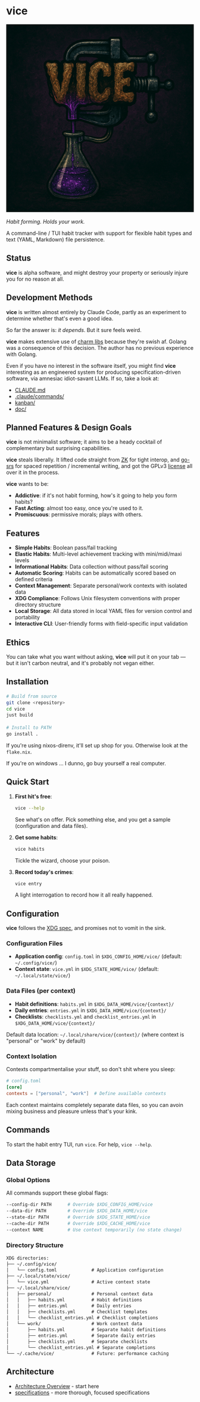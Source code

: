 # vice

![VICE](./doc/images/vice.png)

*Habit forming. Holds your work.*

A command-line / TUI habit tracker with support for flexible habit types and
text (YAML, Markdown) file persistence.

## Status

**vice** is alpha software, and might destroy your property or seriously injure
you for no reason at all.

## Development Methods

**vice** is written almost entirely by Claude Code, partly as an experiment to
determine whether that's even a good idea. 

So far the answer is: _it depends_. But it sure feels weird.

**vice** makes extensive use of [charm libs](https://charm.sh) because
they're swish af. Golang was a consequence of this decision. The author has no
previous experience with Golang.

Even if you have no interest in the software itself, you might find **vice**
interesting as an engineered system for producing specification-driven
software, via amnesiac idiot-savant LLMs. If so, take a look at:
  - [CLAUDE.md](CLAUDE.md)
  - [.claude/commands/](.claude/commands/)
  - [kanban/](kanban/)
  - [doc/](doc/)


## Planned Features & Design Goals

**vice** is not minimalist software; it aims to be a heady cocktail of complementary
but surprising capabilities.

**vice** steals liberally. It lifted code straight from
[ZK](https://zk-org.github.io/zk/) for tight interop, and
[go-srs](https://github.com/revelaction/go-srs) 
for spaced repetition / incremental writing, and got the GPLv3
[license](./LICENSE.md) all over it in the process.

**vice** wants to be:
- **Addictive**: if it's not habit forming, how's it going to help you form habits?
- **Fast Acting**: almost too easy, once you're used to it.
- **Promiscuous**: permissive morals; plays with others.

## Features

- **Simple Habits**: Boolean pass/fail tracking 
- **Elastic Habits**: Multi-level achievement tracking with mini/midi/maxi levels
- **Informational Habits**: Data collection without pass/fail scoring
- **Automatic Scoring**: Habits can be automatically scored based on defined criteria
- **Context Management**: Separate personal/work contexts with isolated data
- **XDG Compliance**: Follows Unix filesystem conventions with proper directory structure
- **Local Storage**: All data stored in local YAML files for version control and portability
- **Interactive CLI**: User-friendly forms with field-specific input validation

## Ethics

You can take what you want without asking, **vice** will put it on your tab —
but it isn't carbon neutral, and it's probably not vegan either. 

## Installation

```bash
# Build from source
git clone <repository>
cd vice
just build

# Install to PATH
go install .
```

If you're using nixos-direnv, it'll set up shop for you. Otherwise look at the `flake.nix`.

If you're on windows ... I dunno, go buy yourself a real computer.

## Quick Start

1. **First hit's free**:
   ```bash
   vice --help 
   ```
   See what's on offer. Pick something else, and you get a sample (configuration and data files).

2. **Get some habits**:
   ```bash
   vice habits
   ```
   Tickle the wizard, choose your poison. 

2. **Record today's crimes**:
   ```bash
   vice entry
   ```
   A light interrogation to record how it all really happened.

## Configuration

**vice** follows the [XDG spec](https://specifications.freedesktop.org/basedir-spec/latest/), 
and promises not to vomit in the sink.

### Configuration Files
- **Application config**: `config.toml` in `$XDG_CONFIG_HOME/vice/` (default: `~/.config/vice/`)
- **Context state**: `vice.yml` in `$XDG_STATE_HOME/vice/` (default: `~/.local/state/vice/`)

### Data Files (per context)
- **Habit definitions**: `habits.yml` in `$XDG_DATA_HOME/vice/{context}/` 
- **Daily entries**: `entries.yml` in `$XDG_DATA_HOME/vice/{context}/`
- **Checklists**: `checklists.yml` and `checklist_entries.yml` in `$XDG_DATA_HOME/vice/{context}/`

Default data location: `~/.local/share/vice/{context}/` (where context is "personal" or "work" by default)

### Context Isolation

Contexts compartmentalise your stuff, so don't shit where you sleep:

```toml
# config.toml
[core]
contexts = ["personal", "work"]  # Define available contexts
```

Each context maintains completely separate data files, so you can avoin mixing
business and pleasure unless that's your kink.

## Commands

To start the habit entry TUI, run `vice`. For help, `vice --help`.

## Data Storage

### Global Options

All commands support these global flags:

```bash
--config-dir PATH      # Override $XDG_CONFIG_HOME/vice
--data-dir PATH        # Override $XDG_DATA_HOME/vice  
--state-dir PATH       # Override $XDG_STATE_HOME/vice
--cache-dir PATH       # Override $XDG_CACHE_HOME/vice
--context NAME         # Use context temporarily (no state change)
```

### Directory Structure

```
XDG directories:
├── ~/.config/vice/
│   └── config.toml             # Application configuration
├── ~/.local/state/vice/
│   └── vice.yml                # Active context state
├── ~/.local/share/vice/
│   ├── personal/               # Personal context data
│   │   ├── habits.yml          # Habit definitions
│   │   ├── entries.yml         # Daily entries
│   │   ├── checklists.yml      # Checklist templates
│   │   └── checklist_entries.yml # Checklist completions
│   └── work/                   # Work context data
│       ├── habits.yml          # Separate habit definitions
│       ├── entries.yml         # Separate daily entries
│       ├── checklists.yml      # Separate checklists
│       └── checklist_entries.yml # Separate completions
└── ~/.cache/vice/              # Future: performance caching
```

## Architecture

- [Architecture Overview](doc/Architecture.md) - start here
- [specifications](specifications/) - more thorough, focused specifications 